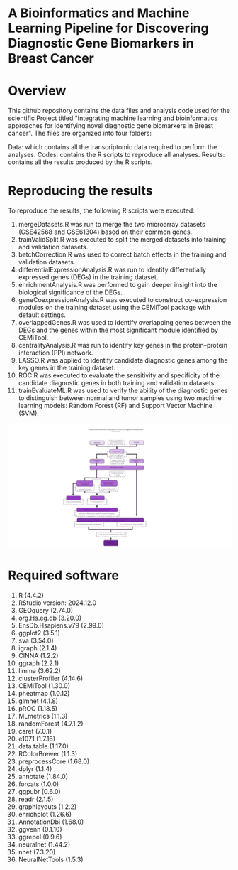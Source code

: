 # A Bioinformatics and Machine Learning Pipeline for Discovering Diagnostic Gene Biomarkers in Breast Cancer

# Overview
This github repository contains the data files and analysis code used for the scientific Project titled "Integrating machine learning and bioinformatics approaches for identifying novel diagnostic gene biomarkers in Breast cancer". The files are organized into four folders:

Data: which contains all the transcriptomic data required to perform the analyses.
Codes: contains the R scripts to reproduce all analyses.
Results: contains all the results produced by the R scripts.

# Reproducing the results
To reproduce the results, the following R scripts were executed:

1. mergeDatasets.R was run to merge the two microarray datasets (GSE42568 and GSE61304) based on their common genes.
2. trainValidSplit.R was executed to split the merged datasets into training and validation datasets.
3. batchCorrection.R was used to correct batch effects in the training and validation datasets.
4. differentialExpressionAnalysis.R was run to identify differentially expressed genes (DEGs) in the training dataset.
5. enrichmentAnalysis.R was performed to gain deeper insight into the biological significance of the DEGs.
6. geneCoexpressionAnalysis.R was executed to construct co-expression modules on the training dataset using the CEMiTool package with default settings.
7. overlappedGenes.R was used to identify overlapping genes between the DEGs and the genes within the most significant module identified by CEMiTool.
8. centralityAnalysis.R was run to identify key genes in the protein–protein interaction (PPI) network.
9. LASSO.R was applied to identify candidate diagnostic genes among the key genes in the training dataset.
10. ROC.R was executed to evaluate the sensitivity and specificity of the candidate diagnostic genes in both training and validation datasets.
11. trainEvaluateML.R was used to verify the ability of the diagnostic genes to distinguish between normal and tumor samples using two machine learning models: Random Forest (RF) and Support Vector Machine (SVM).
    
![BCBiomarkers](images/BCBiomarkers.png)


# Required software
1. R (4.4.2)
2. RStudio version: 2024.12.0
3. GEOquery (2.74.0)
4. org.Hs.eg.db (3.20.0)
5. EnsDb.Hsapiens.v79 (2.99.0)
6. ggplot2 (3.5.1)
7. sva (3.54.0)
8. igraph (2.1.4)
9. CINNA (1.2.2)
10. ggraph (2.2.1)
11. limma (3.62.2)
12. clusterProfiler (4.14.6)
13. CEMiTool (1.30.0)
14. pheatmap (1.0.12)
15. glmnet (4.1.8)
16. pROC (1.18.5)
17. MLmetrics (1.1.3)
18. randomForest (4.7.1.2)
19. caret (7.0.1)
20. e1071 (1.7.16)
21. data.table (1.17.0)
22. RColorBrewer (1.1.3)
23. preprocessCore (1.68.0)
24. dplyr (1.1.4)
25. annotate (1.84.0)
26. forcats (1.0.0)
27. ggpubr (0.6.0)
28. readr (2.1.5)
29. graphlayouts (1.2.2)
30. enrichplot (1.26.6)
31. AnnotationDbi (1.68.0)
32. ggvenn (0.1.10)
33. ggrepel (0.9.6)
34. neuralnet (1.44.2)
35. nnet (7.3.20)
36. NeuralNetTools (1.5.3)



















